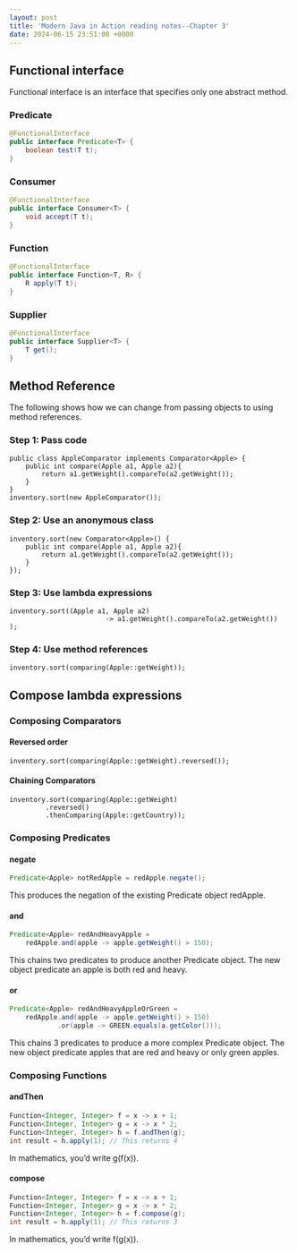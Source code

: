 ```yaml
---
layout: post
title: 'Modern Java in Action reading notes--Chapter 3'
date: 2024-06-15 23:51:00 +0000
---
```

## Functional interface
Functional interface is an interface that specifies only one abstract method.

### Predicate
```java
@FunctionalInterface
public interface Predicate<T> {
    boolean test(T t);
}
```

### Consumer
```java
@FunctionalInterface
public interface Consumer<T> {
    void accept(T t);
}
```

### Function
```java
@FunctionalInterface
public interface Function<T, R> {
    R apply(T t);
}
```

### Supplier
```java
@FunctionalInterface
public interface Supplier<T> {
    T get();
}
```

## Method Reference
The following shows how we can change from passing objects to using method references.
### Step 1: Pass code
```java8
public class AppleComparator implements Comparator<Apple> {
    public int compare(Apple a1, Apple a2){
        return a1.getWeight().compareTo(a2.getWeight());
    }
}
inventory.sort(new AppleComparator());
```
### Step 2: Use an anonymous class
```java8
inventory.sort(new Comparator<Apple>() {
    public int compare(Apple a1, Apple a2){
        return a1.getWeight().compareTo(a2.getWeight());
    }
});
```
### Step 3: Use lambda expressions
```java8
inventory.sort((Apple a1, Apple a2)
                        -> a1.getWeight().compareTo(a2.getWeight())
);
```
### Step 4: Use method references
```java8
inventory.sort(comparing(Apple::getWeight));
```
## Compose lambda expressions
### Composing Comparators
#### Reversed order
```java8
inventory.sort(comparing(Apple::getWeight).reversed());
```
#### Chaining Comparators
```java8
inventory.sort(comparing(Apple::getWeight)
         .reversed()
         .thenComparing(Apple::getCountry));
```
### Composing Predicates
#### negate
```java
Predicate<Apple> notRedApple = redApple.negate();
```
This produces the negation of the existing Predicate object redApple.
#### and
```java
Predicate<Apple> redAndHeavyApple =
    redApple.and(apple -> apple.getWeight() > 150);
```
This chains two predicates to produce another Predicate object. The new object predicate an apple is both red and heavy.
#### or
```java
Predicate<Apple> redAndHeavyAppleOrGreen =
    redApple.and(apple -> apple.getWeight() > 150)
            .or(apple -> GREEN.equals(a.getColor()));
```
This chains 3 predicates to produce a more complex Predicate object. The new object predicate apples that are red and heavy or only green apples. 
### Composing Functions
#### andThen
```java
Function<Integer, Integer> f = x -> x + 1;
Function<Integer, Integer> g = x -> x * 2;
Function<Integer, Integer> h = f.andThen(g);
int result = h.apply(1); // This returns 4
```
In mathematics, you’d write g(f(x)).
#### compose
```java
Function<Integer, Integer> f = x -> x + 1;
Function<Integer, Integer> g = x -> x * 2;
Function<Integer, Integer> h = f.compose(g);
int result = h.apply(1); // This returns 3
```
In mathematics, you’d write f(g(x)).
